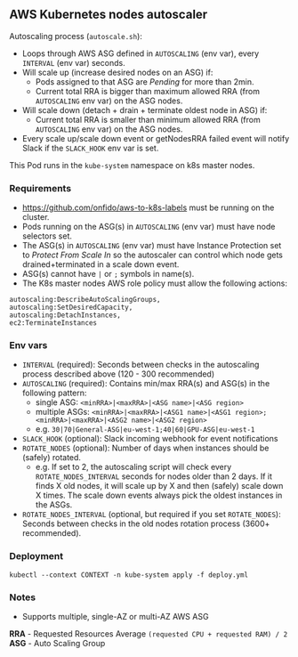 ## AWS Kubernetes nodes autoscaler

Autoscaling process (`autoscale.sh`):
- Loops through AWS ASG defined in `AUTOSCALING` (env var), every `INTERVAL` (env var) seconds.
- Will scale up (increase desired nodes on an ASG) if:
  - Pods assigned to that ASG are _Pending_ for more than 2min.
  - Current total RRA is bigger than maximum allowed RRA (from `AUTOSCALING` env var) on the ASG nodes.
- Will scale down (detach + drain + terminate oldest node in ASG) if:
  - Current total RRA is smaller than minimum allowed RRA (from `AUTOSCALING` env var) on the ASG nodes.
- Every scale up/scale down event or getNodesRRA failed event will notify Slack if the `SLACK_HOOK` env var is set.

This Pod runs in the `kube-system` namespace on k8s master nodes.

### Requirements

- https://github.com/onfido/aws-to-k8s-labels must be running on the cluster.
- Pods running on the ASG(s) in `AUTOSCALING` (env var) must have node selectors set.
- The ASG(s) in `AUTOSCALING` (env var) must have Instance Protection set to _Protect From Scale In_ so the autoscaler can control which node gets drained+terminated in a scale down event.
- ASG(s) cannot have `|` or `;` symbols in name(s).
- The K8s master nodes AWS role policy must allow the following actions:
```
autoscaling:DescribeAutoScalingGroups,
autoscaling:SetDesiredCapacity,
autoscaling:DetachInstances,
ec2:TerminateInstances
```

### Env vars

- `INTERVAL` (required): Seconds between checks in the autoscaling process described above (120 - 300 recommended)
- `AUTOSCALING` (required): Contains min/max RRA(s) and ASG(s) in the following pattern:
  - single ASG: `<minRRA>|<maxRRA>|<ASG name>|<ASG region>`
  - multiple ASGs: `<minRRA>|<maxRRA>|<ASG1 name>|<ASG1 region>;<minRRA>|<maxRRA>|<ASG2 name>|<ASG2 region>`
  - e.g. `30|70|General-ASG|eu-west-1;40|60|GPU-ASG|eu-west-1`
- `SLACK_HOOK` (optional): Slack incoming webhook for event notifications
- `ROTATE_NODES` (optional): Number of days when instances should be (safely) rotated.
  - e.g. If set to 2, the autoscaling script will check every `ROTATE_NODES_INTERVAL` seconds for nodes older than 2 days. If it finds X old nodes, it will scale up by X and then (safely) scale down X times. The scale down events always pick the oldest instances in the ASGs.
- `ROTATE_NODES_INTERVAL` (optional, but required if you set `ROTATE_NODES`): Seconds between checks in the old nodes rotation process (3600+ recommended).

### Deployment

```
kubectl --context CONTEXT -n kube-system apply -f deploy.yml
```

### Notes

- Supports multiple, single-AZ or multi-AZ AWS ASG

**RRA** - Requested Resources Average `(requested CPU + requested RAM) / 2`
<br>**ASG** - Auto Scaling Group
